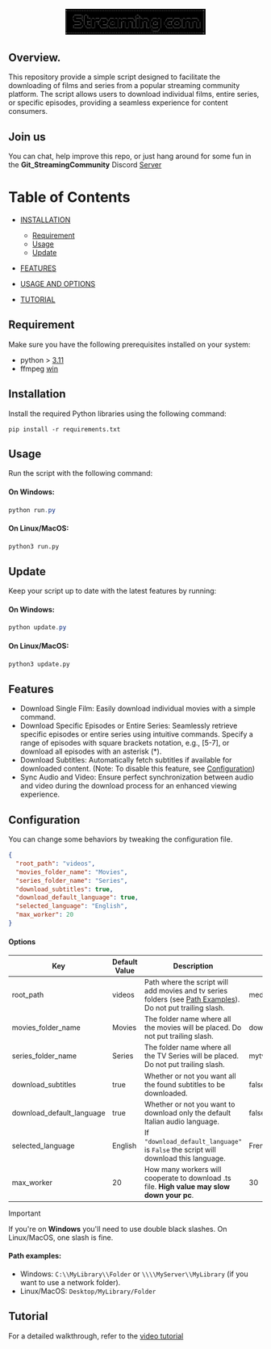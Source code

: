 <p align="center">
	<img src="Src/Assets/min_logo.png" style="max-width: 55%;" alt="video working" />
</p>

## Overview.
This repository provide a simple script designed to facilitate the downloading of films and series from a popular streaming community platform. The script allows users to download individual films, entire series, or specific episodes, providing a seamless experience for content consumers.

## Join us
You can chat, help improve this repo, or just hang around for some fun in the **Git_StreamingCommunity** Discord [Server](https://discord.gg/c3JSUM5Hqw)

# Table of Contents
* [INSTALLATION](#installation)
    * [Requirement](#requirement)
    * [Usage](#usage)
    * [Update](#update)

* [FEATURES](#features)
* [USAGE AND OPTIONS](#options)
* [TUTORIAL](#tutorial)

## Requirement
Make sure you have the following prerequisites installed on your system:
* python > [3.11](https://www.python.org/downloads/)
* ffmpeg [win](https://www.gyan.dev/ffmpeg/builds/)


## Installation
Install the required Python libraries using the following command:
```
pip install -r requirements.txt
```

## Usage
Run the script with the following command:

#### On Windows:
```powershell
python run.py
```

#### On Linux/MacOS:
```bash
python3 run.py
```


## Update
Keep your script up to date with the latest features by running:

#### On Windows:
```powershell
python update.py
```

#### On Linux/MacOS:
```bash
python3 update.py
```


## Features
- Download Single Film: Easily download individual movies with a simple command.
- Download Specific Episodes or Entire Series: Seamlessly retrieve specific episodes or entire series using intuitive commands. Specify a range of episodes with square brackets notation, e.g., [5-7], or download all episodes with an asterisk (*).
- Download Subtitles: Automatically fetch subtitles if available for downloaded content. (Note: To disable this feature, see [Configuration](#configuration))
- Sync Audio and Video: Ensure perfect synchronization between audio and video during the download process for an enhanced viewing experience.

## Configuration
You can change some behaviors by tweaking the configuration file.

```json
{
  "root_path": "videos",
  "movies_folder_name": "Movies",
  "series_folder_name": "Series",
  "download_subtitles": true,
  "download_default_language": true,
  "selected_language": "English",
  "max_worker": 20
}

```
#### Options
| Key                       | Default Value | Description                                                                                                                   | Value Example            |
|---------------------------|---------------|-------------------------------------------------------------------------------------------------------------------------------|--------------------------|
| root_path                 | videos        | Path where the script will add movies and tv series folders (see [Path Examples](#Path-examples)). Do not put trailing slash. | media/streamingcommunity |
| movies_folder_name        | Movies        | The folder name where all the movies will be placed. Do not put trailing slash.                                               | downloaded-movies        |
| series_folder_name        | Series        | The folder name where all the TV Series will be placed. Do not put trailing slash.                                            | mytvseries               |
| download_subtitles        | true          | Whether or not you want all the found subtitles to be downloaded.                                                             | false                    |
| download_default_language | true          | Whether or not you want to download only the default Italian audio language.                                                  | false                    |
| selected_language         | English       | If `"download_default_language"` is `False` the script will download this language.                                           | French                   |
| max_worker                | 20            | How many workers will cooperate to download .ts file. **High value may slow down your pc**.                                   | 30                       |

> [!IMPORTANT]
> If you're on **Windows** you'll need to use double black slashes. On Linux/MacOS, one slash is fine.

#### Path examples:

* Windows: `C:\\MyLibrary\\Folder` or `\\\\MyServer\\MyLibrary` (if you want to use a network folder).
* Linux/MacOS: `Desktop/MyLibrary/Folder`

## Tutorial
For a detailed walkthrough, refer to the [video tutorial](https://www.youtube.com/watch?v=Ok7hQCgxqLg&ab_channel=Nothing)
